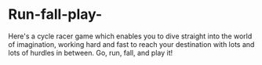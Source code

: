 # Run-fall-play-
Here's a cycle racer game which enables you to dive straight into the world of imagination, working hard and fast to reach your destination with lots and lots of hurdles in between. Go, run, fall, and play it!
